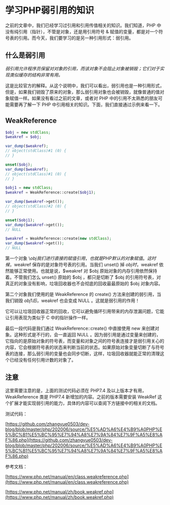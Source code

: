 # 学习PHP弱引用的知识

之前的文章中，我们已经学习过引用和引用传值相关的知识。我们知道，PHP 中没有纯引用（指针），不管是对象，还是用引用符号 & 赋值的变量，都是对一个符号表的引用。而今天，我们要学习的是另一种引用形式：弱引用。

## 什么是弱引用

*弱引用允许程序员保留对对象的引用，而该对象不会阻止对象被销毁；它们对于实现类似缓存的结构非常有用。*

这是比较官方的解释。从这个说明中，我们可以看出，弱引用也是一种引用形式，但是，如果我们销毁了原来的对象，那么弱引用对象也会被销毁，就像普通的值对象赋值一样。如果没有看过之前的文章，或者对 PHP 中的引用不太熟悉的朋友可能需要再了解一下 PHP 中引用相关的知识。下面，我们直接通过示例来看一下。

## WeakReference

```php
$obj = new stdClass;
$weakref = $obj;

var_dump($weakref);
// object(stdClass)#1 (0) {
// }

unset($obj);
var_dump($weakref);
// object(stdClass)#1 (0) {
// }

$obj1 = new stdClass;
$weakref = WeakReference::create($obj1);

var_dump($weakref->get());
// object(stdClass)#2 (0) {
// }

unset($obj1);
var_dump($weakref->get());
// NULL

$weakref = WeakReference::create(new stdClass);
var_dump($weakref->get());
// NULL
```

第一个对象 \\$obj 我们进行直接的赋值引用，也就是 PHP 默认的对象赋值。这时候，$weakref 保存的是对象符号表的引用。当我们 unset() 掉 $obj 时，$weakref 依然能够正常使用。也就是说，$weakref 对 $obj 原始对象的内存引用依然保持着。不管我们怎么 unset() 原始的 $obj ，都只是切断了 $obj 的引用符号表，对真正的对象没有影响，垃圾回收器也不会彻底的回收最最原始的 $obj 对象内容。

第二个对象我们使用的是 WeakReference 的 create() 方法来创建的弱引用，当我们销毁 $obj1 后，$weakref 也会变成 NULL 。这就是弱引用的作用！

它可以让垃圾回收器正常的回收，它可以避免循环引用带来的内存泄漏问题，它能让引用表现为类似于 C 中的指针操作一样。

最后一段代码是我们通过 WeakReference::create() 中直接使用 new 来创建对象。这种形式是不行的，会一直返回 NULL 。因为弱引用是通过变量来创建的，它指向的是原始对象的符号表，而变量和对象之间的符号表连接才是弱引用关心的内容，它会根据符号表的状态来判断当前的状态。如果原始对象变量切断了与符号表的连接，那么弱引用的变量也会同步切断，这样，垃圾回收器就能正常的清理这个已经没有任何引用计数的对象了。

## 注意

这里需要注意的是，上面的测试代码必须在 PHP7.4 及以上版本才有用，WeakReference 类是 PHP7.4 新增加的内容。之前的版本需要安装 WeakRef 这个扩展才能实现弱引用的能力，具体的内容可以查阅下方链接中的相关的文档。

测试代码：

[https://github.com/zhangyue0503/dev-blog/blob/master/php/202006/source/%E5%AD%A6%E4%B9%A0PHP%E5%BC%B1%E5%BC%95%E7%94%A8%E7%9A%84%E7%9F%A5%E8%AF%86.php](https://github.com/zhangyue0503/dev-blog/blob/master/php/202006/source/%E5%AD%A6%E4%B9%A0PHP%E5%BC%B1%E5%BC%95%E7%94%A8%E7%9A%84%E7%9F%A5%E8%AF%86.php)

参考文档：

[https://www.php.net/manual/en/class.weakreference.php](https://www.php.net/manual/en/class.weakreference.php)

[https://www.php.net/manual/zh/book.weakref.php](https://www.php.net/manual/zh/book.weakref.php)
